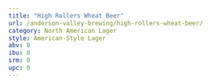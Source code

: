 ```yaml
---
title: "High Rollers Wheat Beer"
url: /anderson-valley-brewing/high-rollers-wheat-beer/
category: North American Lager
style: American-Style Lager
abv: 0
ibu: 0
srm: 0
upc: 0
---
```


